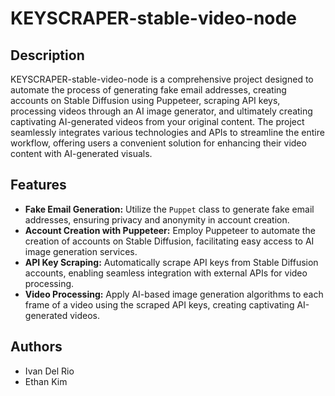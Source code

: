 # KEYSCRAPER-stable-video-node

## Description
KEYSCRAPER-stable-video-node is a comprehensive project designed to automate the process of generating fake email addresses, creating accounts on Stable Diffusion using Puppeteer, scraping API keys, processing videos through an AI image generator, and ultimately creating captivating AI-generated videos from your original content. The project seamlessly integrates various technologies and APIs to streamline the entire workflow, offering users a convenient solution for enhancing their video content with AI-generated visuals.

## Features
- **Fake Email Generation:** Utilize the `Puppet` class to generate fake email addresses, ensuring privacy and anonymity in account creation.
- **Account Creation with Puppeteer:** Employ Puppeteer to automate the creation of accounts on Stable Diffusion, facilitating easy access to AI image generation services.
- **API Key Scraping:** Automatically scrape API keys from Stable Diffusion accounts, enabling seamless integration with external APIs for video processing.
- **Video Processing:** Apply AI-based image generation algorithms to each frame of a video using the scraped API keys, creating captivating AI-generated videos.

## Authors
- Ivan Del Rio
- Ethan Kim

